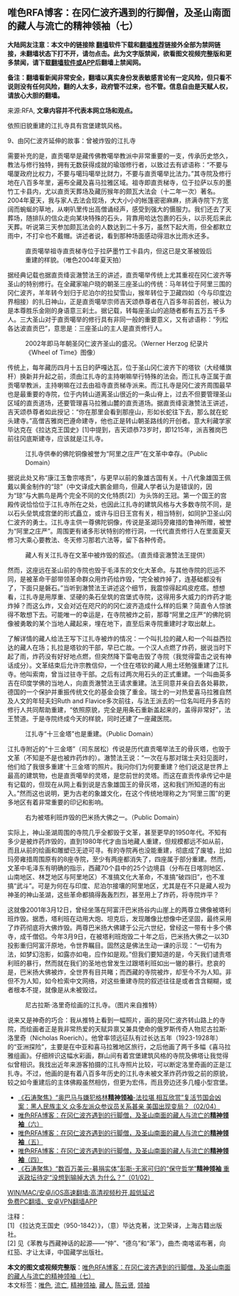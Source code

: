  <h2>唯色RFA博客：在冈仁波齐遇到的行脚僧，及圣山南面的藏人与流亡的精神领袖（七）</h2> <p class="notice"><b>大陆网友注意：本文中的链接除 <a href="https://github.com/bannedbook/fanqiang" >翻墙</a>软件下载和<a href="https://github.com/killgcd/justmysocks/blob/master/README.md">翻墙推荐</a>链接外全部为禁网链接，未翻墙状态下打不开，请勿点击。此为文字版禁闻，欲看图文视频完整版和更多禁闻，请下载<a href="https://github.com/bannedbook/fanqiang">翻墙软件或APP</a>后翻墙上禁闻网。</p><p>备注：翻墙看新闻非常安全，翻墙以真实身份发表敏感言论有一定风险，但只看不说则没有任何风险，翻的人太多，政府管不过来，也不管。信息自由是天赋人权，请放心大胆的翻墙。</b></p>  <div class="entry"> <p>来源:RFA, <strong>文章内容并不代表本网立场和观点。</strong></p> <p>&#20381;&#29031;&#26087;&#35980;&#37325;&#24314;&#30340;&#27743;&#25166;&#23546;&#20855;&#26377;&#23467;&#22561;&#24314;&#31569;&#39118;&#26684;&#12290;             </p> <p>9&#12289;&#30001;&#20872;&#20161;&#27874;&#40784;&#24310;&#20280;&#30340;&#25925;&#20107;&#65306;&#26366;&#34987;&#28856;&#27585;&#30340;&#27743;&#25166;&#23546;</p>  <p>&#38656;&#35201;&#34917;&#20805;&#30340;&#26159;&#65292;&#30452;&#36129;&#22134;&#20030;&#26159;&#34255;&#20256;&#20315;&#25945;&#22134;&#20030;&#25945;&#27966;&#20013;&#38750;&#24120;&#37325;&#35201;&#30340;&#19968;&#25903;&#65292;&#20256;&#25215;&#21382;&#21490;&#24736;&#20037;&#65292;&#25945;&#27861;&#19982;&#20462;&#34892;&#29420;&#29305;&#65292;&#25317;&#26377;&#26080;&#25968;&#33719;&#24471;&#25104;&#23601;&#30340;&#29788;&#29640;&#20462;&#34892;&#32773;&#65292;&#20197;&#33268;&#36807;&#21435;&#26377;&#35866;&#35821;&#31216;&#65306;&#8220;&#19981;&#35201;&#19982;&#22134;&#21414;&#25919;&#24220;&#27604;&#26435;&#21147;&#65292;&#19981;&#35201;&#19982;&#22134;&#29595;&#22134;&#20030;&#27604;&#36130;&#21147;&#65292;&#19981;&#35201;&#19982;&#30452;&#36129;&#22134;&#20030;&#27604;&#27861;&#21147;&#12290;&#8221;&#20854;&#23546;&#38498;&#21450;&#20462;&#34892;&#22320;&#22312;&#20843;&#30334;&#22810;&#24180;&#37324;&#65292;&#36941;&#24067;&#20840;&#34255;&#21450;&#21916;&#39532;&#25289;&#38597;&#21306;&#22495;&#12290;&#31062;&#23546;&#21363;&#30452;&#36129;&#26799;&#23546;&#65292;&#20301;&#20110;&#25289;&#33832;&#20197;&#19996;&#30340;&#22696;&#31481;&#24037;&#21345;&#21439;&#20869;&#65292;&#23588;&#20197;&#30452;&#36129;&#22825;&#33900;&#22330;&#21450;&#34255;&#21382;&#29492;&#24180;&#30340;&#39047;&#29926;&#22823;&#27861;&#20250;&#65288;&#21313;&#20108;&#24180;&#19968;&#27425;&#65289;&#33879;&#21517;&#12290;2004&#24180;&#22799;&#22825;&#65292;&#25105;&#19982;&#23478;&#20154;&#21435;&#27861;&#20250;&#29616;&#22330;&#65292;&#22823;&#22823;&#23567;&#23567;&#30340;&#24080;&#31735;&#23494;&#23494;&#40635;&#40635;&#65292;&#25380;&#28385;&#23546;&#38498;&#19979;&#26041;&#23485;&#38420;&#32780;&#34623;&#34578;&#30340;&#33609;&#22320;&#65292;&#20174;&#21895;&#21485;&#37324;&#20256;&#20986;&#39640;&#20711;&#35829;&#32463;&#22768;&#65292;&#24863;&#21463;&#21040;&#24378;&#22823;&#30340;&#24913;&#26381;&#21147;&#12290;&#25105;&#20204;&#36824;&#21435;&#20102;&#22825;&#33900;&#22330;&#65292;&#38543;&#25490;&#38431;&#30340;&#20449;&#20247;&#36208;&#21521;&#26576;&#22359;&#29305;&#27530;&#30340;&#30707;&#22836;&#65292;&#32972;&#38752;&#29992;&#21704;&#36798;&#21253;&#35065;&#30340;&#30707;&#22836;&#65292;&#20197;&#31034;&#27515;&#21518;&#26469;&#27492;&#22825;&#33900;&#12290;&#21548;&#35828;&#31532;&#19977;&#22825;&#21442;&#21152;&#39047;&#29926;&#27861;&#20250;&#30340;&#20154;&#25968;&#36798;&#21040;&#20108;&#21313;&#22810;&#19975;&#65292;&#34429;&#28982;&#19979;&#36215;&#22823;&#38632;&#65292;&#20294;&#20840;&#37117;&#40664;&#31435;&#38632;&#20013;&#65292;&#19981;&#25171;&#20254;&#20063;&#19981;&#25140;&#24125;&#12290;&#35762;&#36848;&#32773;&#35828;&#65292;&#30475;&#21040;&#37027;&#31181;&#22330;&#38754;&#24863;&#21160;&#24471;&#27882;&#27700;&#27604;&#38632;&#27700;&#36824;&#22810;&#12290;</p> <figure> <figcaption>&#30452;&#36129;&#22134;&#20030;&#31062;&#23546;&#30452;&#36129;&#26799;&#23546;&#20301;&#20110;&#25289;&#33832;&#22696;&#31481;&#24037;&#21345;&#21439;&#20869;&#65292;&#20294;&#36825;&#24050;&#26159;&#25991;&#38761;&#34987;&#27585;&#21518;&#37325;&#24314;&#30340;&#26679;&#35980;&#12290;&#65288;&#21807;&#33394;2004&#24180;&#22799;&#22825;&#25293;&#65289;</figcaption></figure> <p>&#25454;&#32463;&#20856;&#35760;&#36733;&#20063;&#25454;&#30452;&#36129;&#32475;&#34926;&#28552;&#36190;&#27861;&#29579;&#30340;&#35762;&#36848;&#65292;&#30452;&#36129;&#22134;&#20030;&#20256;&#32479;&#19978;&#23588;&#20854;&#37325;&#35270;&#22312;&#20872;&#20161;&#27874;&#40784;&#31561;&#22307;&#23665;&#30340;&#29305;&#21035;&#20462;&#34892;&#12290;&#22312;&#20840;&#34255;&#23478;&#21947;&#25143;&#26195;&#30340;&#26397;&#22307;&#19977;&#24231;&#22307;&#23665;&#30340;&#20256;&#32479;&#65306;&#39532;&#24180;&#36716;&#20301;&#20110;&#38463;&#37324;&#19977;&#22260;&#30340;&#20872;&#20161;&#27874;&#40784;&#65292;&#32650;&#24180;&#36716;&#20170;&#21010;&#24402;&#20110;&#23612;&#27850;&#23572;&#30340;&#25289;&#22865;&#38634;&#23665;&#65292;&#29492;&#24180;&#36716;&#20301;&#20110;&#21355;&#34255;&#22235;&#22914;&#65288;&#20170;&#19982;&#21360;&#24230;&#36793;&#30028;&#30456;&#25509;&#65289;&#30340;&#25166;&#26085;&#31070;&#23665;&#65292;&#27491;&#26159;&#30452;&#36129;&#22134;&#20030;&#23447;&#24072;&#21513;&#22825;&#39042;&#24685;&#23562;&#32773;&#22312;&#20843;&#30334;&#22810;&#24180;&#21069;&#39318;&#21019;&#65292;&#34987;&#35748;&#20026;&#26159;&#26412;&#23562;&#32988;&#20048;&#37329;&#21018;&#30340;&#36523;&#35821;&#24847;&#19977;&#21049;&#22303;&#12290;&#25454;&#35760;&#36733;&#65292;&#36716;&#27599;&#24231;&#22307;&#23665;&#30340;&#36861;&#38543;&#32773;&#37117;&#26377;&#20116;&#19975;&#20116;&#21315;&#22810;&#20154;&#12290;&#19977;&#22823;&#22307;&#23665;&#23545;&#20110;&#30452;&#36129;&#22134;&#20030;&#30340;&#20462;&#34892;&#20855;&#26377;&#38750;&#21516;&#19968;&#33324;&#30340;&#37325;&#35201;&#24847;&#20041;&#65292;&#21448;&#26377;&#35866;&#35821;&#31216;&#65306;&#8220;&#21015;&#26494;&#21508;&#36798;&#27874;&#30452;&#36129;&#24052;&#8221;&#65292;&#24847;&#24605;&#26159;&#65306;&#19977;&#24231;&#22307;&#23665;&#30340;&#20027;&#20154;&#26159;&#30452;&#36129;&#20462;&#34892;&#20154;&#12290;</p> <figure> <figcaption>2002&#24180;&#21363;&#39532;&#24180;&#26397;&#22307;&#20872;&#20161;&#27874;&#40784;&#22307;&#23665;&#30340;&#30427;&#20917;&#12290;&#65288;Werner Herzog &#32426;&#24405;&#29255;&#12298;Wheel of Time&#12299;&#22270;&#20687;&#65289;</figcaption></figure> <p>&#20256;&#32479;&#19978;&#65292;&#27599;&#24180;&#34255;&#21382;&#22235;&#26376;&#21313;&#20116;&#26085;&#30340;&#33832;&#22030;&#36798;&#29926;&#65292;&#20301;&#20110;&#22307;&#23665;&#20872;&#20161;&#27874;&#40784;&#19979;&#30340;&#22612;&#38054;&#65288;&#22823;&#32463;&#24161;&#26071;&#26438;&#65289;&#25442;&#26032;&#24182;&#21319;&#36215;&#20043;&#21069;&#65292;&#39035;&#30001;&#27743;&#25166;&#23546;&#30340;&#20027;&#25345;&#21895;&#22043;&#20030;&#34892;&#29305;&#27530;&#30340;&#27861;&#20250;&#12290;&#32780;&#27743;&#25166;&#23546;&#27491;&#23646;&#20110;&#30452;&#36129;&#22134;&#20030;&#25945;&#27966;&#65292;&#20027;&#25345;&#21895;&#22043;&#22312;&#36807;&#21435;&#30001;&#31062;&#23546;&#30452;&#36129;&#26799;&#23546;&#27966;&#26469;&#12290;&#32780;&#27743;&#25166;&#23546;&#26159;&#20872;&#20161;&#27874;&#40784;&#21608;&#22260;&#26368;&#26089;&#20063;&#26159;&#26368;&#37325;&#35201;&#30340;&#23546;&#38498;&#65292;&#20301;&#20110;&#20869;&#36716;&#23665;&#36947;&#31163;&#22307;&#23665;&#24456;&#36817;&#30340;&#19968;&#26465;&#23665;&#33034;&#19978;&#65292;&#36807;&#21435;&#19981;&#20294;&#35201;&#31649;&#29702;&#22307;&#23665;&#21306;&#22495;&#30340;&#30452;&#36129;&#36947;&#22330;&#65292;&#36824;&#35201;&#31649;&#29702;&#21916;&#39532;&#25289;&#38597;&#23665;&#40595;&#30340;&#30452;&#36129;&#36947;&#22330;&#12290;&#25454;&#30452;&#36129;&#32475;&#34926;&#28552;&#36190;&#27861;&#29579;&#35762;&#36848;&#65292;&#21513;&#22825;&#39042;&#24685;&#23562;&#32773;&#22914;&#27492;&#25480;&#35760;&#65306;&#8220;&#20320;&#22312;&#37027;&#37324;&#20250;&#30475;&#21040;&#37027;&#24231;&#23665;&#65292;&#24418;&#22914;&#38271;&#34503;&#24448;&#19979;&#21435;&#65292;&#37027;&#20040;&#23601;&#22312;&#34503;&#22836;&#24314;&#23546;&#12290;&#8221;&#39640;&#20711;&#21513;&#38597;&#23703;&#24052;&#36981;&#21629;&#24314;&#23546;&#65292;&#20182;&#20063;&#27491;&#26159;&#36716;&#23665;&#26397;&#22307;&#36335;&#32447;&#30340;&#24320;&#21019;&#32773;&#12290;&#24847;&#22823;&#21033;&#34255;&#23398;&#23478;&#27605;&#36798;&#20811;&#22312;&#12298;&#25289;&#36798;&#20811;&#29579;&#22269;&#21490;&#12299;[1]&#20013;&#25552;&#21040;&#65292;&#21513;&#22825;&#39042;&#24685;73&#23681;&#26102;&#65292;&#21363;1215&#24180;&#65292;&#27966;&#21513;&#38597;&#23703;&#24052;&#21069;&#24448;&#20872;&#24213;&#26031;&#24314;&#23546;&#65292;&#24212;&#35813;&#23601;&#26159;&#27743;&#25166;&#23546;&#12290;</p>  <figure> <figcaption>&#27743;&#25166;&#23546;&#20379;&#22857;&#30340;&#20315;&#38464;&#38108;&#20687;&#34987;&#35465;&#20026;&#8220;&#38463;&#37324;&#20043;&#24196;&#20005;&#8221;&#22312;&#25991;&#38761;&#20013;&#24184;&#23384;&#12290;&#65288;Public Domain&#65289;</figcaption></figure> <p>&#25454;&#35828;&#27492;&#22788;&#21448;&#31216;&#8220;&#24247;&#27743;&#29577;&#40065;&#23447;&#21888;&#36129;&#8221;&#65292;&#19982;&#26356;&#26089;&#20197;&#21069;&#30340;&#35937;&#38596;&#21476;&#22269;&#26377;&#20851;&#12290;&#21313;&#20843;&#20195;&#35937;&#38596;&#22269;&#29579;&#20329;&#25140;&#20197;&#40644;&#37329;&#21046;&#20316;&#30340;&#8220;&#29756;&#8221;&#65288;&#20013;&#25991;&#35793;&#25104;&#22823;&#40527;&#37329;&#32709;&#40479;&#65292;&#20294;&#34255;&#20154;&#23398;&#32773;&#35748;&#20026;&#26159;&#38169;&#35823;&#30340;&#65292;&#22240;&#20026;&#8220;&#29756;&#8221;&#19982;&#22823;&#40527;&#40479;&#26159;&#20004;&#20010;&#23436;&#20840;&#19981;&#21516;&#30340;&#25991;&#21270;&#29305;&#36136;[2]&#65289;&#20026;&#22836;&#39280;&#30340;&#29579;&#20896;&#12290;&#31532;&#19968;&#20010;&#22269;&#29579;&#30340;&#23467;&#27583;&#20256;&#35828;&#24688;&#24688;&#20301;&#20110;&#27743;&#25166;&#23546;&#25152;&#22312;&#20043;&#22788;&#65292;&#20063;&#22240;&#27492;&#27743;&#25166;&#23546;&#30340;&#24314;&#31569;&#39118;&#26684;&#19982;&#22823;&#22810;&#25968;&#23546;&#38498;&#19981;&#21516;&#65292;&#26159;&#20197;&#30707;&#22836;&#22418;&#31569;&#25104;&#23467;&#22561;&#30340;&#24418;&#24335;&#30679;&#31435;&#65292;&#25110;&#35768;&#19982;&#26087;&#26085;&#29579;&#23467;&#26377;&#20851;&#65292;&#30456;&#24403;&#29305;&#21035;&#65292;&#22914;&#21516;&#25252;&#21355;&#22307;&#23665;&#20872;&#20161;&#27874;&#40784;&#30340;&#21191;&#22763;&#12290;&#27743;&#25166;&#23546;&#20027;&#20379;&#19968;&#23562;&#20315;&#38464;&#38108;&#20687;&#65292;&#20256;&#35828;&#26159;&#22307;&#28246;&#29595;&#26049;&#38605;&#25514;&#30340;&#40065;&#31070;&#25152;&#36192;&#65292;&#34987;&#35465;&#20026;&#8220;&#38463;&#37324;&#20043;&#24196;&#20005;&#8221;&#12290;&#21608;&#22260;&#26356;&#26377;&#35832;&#22810;&#24418;&#29366;&#29305;&#21035;&#30340;&#20462;&#34892;&#27934;&#65292;&#19968;&#20195;&#20195;&#30452;&#36129;&#20462;&#34892;&#20154;&#22312;&#37324;&#38754;&#22799;&#22825;&#20462;&#20064;&#22823;&#20056;&#24515;&#35201;&#25945;&#27861;&#12289;&#20908;&#22825;&#20462;&#20064;&#37027;&#33509;&#20845;&#27861;&#31561;&#65292;&#30041;&#19979;&#21508;&#31181;&#20256;&#22855;&#12290;</p> <figure> <figcaption>&#34255;&#20154;&#26377;&#20851;&#27743;&#25166;&#23546;&#22312;&#25991;&#38761;&#20013;&#34987;&#28856;&#27585;&#30340;&#21465;&#36848;&#12290;&#65288;&#30452;&#36129;&#32475;&#34926;&#28552;&#36190;&#27861;&#29579;&#25552;&#20379;&#65289;</figcaption></figure> <p>&#28982;&#32780;&#65292;&#36825;&#24231;&#36828;&#22312;&#22307;&#23665;&#21069;&#30340;&#23546;&#38498;&#20063;&#27585;&#20110;&#27611;&#27901;&#19996;&#30340;&#25991;&#21270;&#22823;&#38761;&#21629;&#12290;&#19982;&#20854;&#20182;&#23546;&#38498;&#30340;&#21380;&#36816;&#19981;&#21516;&#65292;&#26159;&#34987;&#38761;&#21629;&#24178;&#37096;&#24102;&#39046;&#38761;&#21629;&#32676;&#20247;&#29992;&#28856;&#33647;&#32473;&#28856;&#27585;&#65292;&#8220;&#23436;&#20840;&#34987;&#28856;&#25481;&#20102;&#65292;&#36830;&#22522;&#30784;&#37117;&#27809;&#26377;&#20102;&#65292;&#19979;&#38754;&#21482;&#26159;&#30928;&#30707;&#12290;&#8221;&#24403;&#21548;&#21040;&#28552;&#36190;&#27861;&#29579;&#35762;&#36848;&#36825;&#20010;&#32454;&#33410;&#65292;&#25105;&#38663;&#24778;&#24471;&#36215;&#40481;&#30382;&#30105;&#30249;&#12290;&#24819;&#24819;&#30475;&#65292;&#27743;&#25166;&#23546;&#26159;&#29992;&#21402;&#37325;&#12289;&#22362;&#30828;&#30340;&#26465;&#30707;&#22418;&#31569;&#30340;&#23467;&#22561;&#24335;&#23546;&#38498;&#65292;&#36825;&#24471;&#29992;&#22810;&#22823;&#23041;&#21147;&#30340;&#28856;&#33647;&#25165;&#33021;&#28856;&#25481;&#65311;&#32780;&#36825;&#20040;&#28856;&#65292;&#21448;&#20250;&#23545;&#36817;&#22312;&#21675;&#23610;&#30340;&#30340;&#20872;&#20161;&#27874;&#40784;&#36896;&#25104;&#20160;&#20040;&#26679;&#30340;&#21518;&#26524;&#65311;&#31616;&#30452;&#20196;&#20154;&#24778;&#39559;&#24471;&#19981;&#25954;&#24819;&#19979;&#21435;&#12290;&#21487;&#33021;&#21807;&#19968;&#30340;&#24184;&#36816;&#26159;&#65292;&#22312;&#23546;&#38498;&#34987;&#28856;&#20043;&#21069;&#65292;&#37027;&#23562;&#8220;&#38463;&#37324;&#20043;&#24196;&#20005;&#8221;&#30340;&#20315;&#38464;&#38108;&#20687;&#34987;&#21191;&#25954;&#30340;&#26576;&#20010;&#24403;&#22320;&#20154;&#34255;&#36215;&#26469;&#65292;&#22475;&#22312;&#22320;&#19979;&#65292;&#30452;&#33267;&#21518;&#26469;&#23546;&#38498;&#37325;&#24314;&#26102;&#25165;&#21462;&#20986;&#29486;&#19978;&#12290;</p> <p>&#20102;&#35299;&#35814;&#24773;&#30340;&#34255;&#20154;&#32473;&#27861;&#29579;&#20889;&#19979;&#27743;&#25166;&#23546;&#34987;&#28856;&#30340;&#24773;&#20917;&#65306;&#19968;&#20010;&#21483;&#25166;&#25289;&#30340;&#34255;&#20154;&#21644;&#19968;&#20010;&#21483;&#30410;&#35199;&#25289;&#36798;&#30340;&#34255;&#20154;&#22312;&#22330;&#65307;&#25166;&#25289;&#26159;&#22612;&#38054;&#30340;&#24178;&#37096;&#65292;&#26089;&#24050;&#20129;&#25925;&#12290;&#19968;&#20010;&#27721;&#20154;&#28857;&#29123;&#20102;&#28856;&#33647;&#65292;&#25454;&#35828;&#24403;&#26102;&#19979;&#36215;&#20102;&#38632;&#65292;&#28856;&#33647;&#27809;&#26377;&#22909;&#22909;&#22320;&#28857;&#29123;&#65292;&#20294;&#31361;&#28982;&#38477;&#19979;&#38647;&#30005;&#20987;&#27585;&#20102;&#23546;&#38498;&#65288;&#25105;&#35273;&#24471;&#38647;&#20987;&#20043;&#35828;&#26377;&#31070;&#35805;&#25104;&#20998;&#65289;&#12290;&#25991;&#38761;&#32467;&#26463;&#21518;&#20801;&#35768;&#23447;&#25945;&#20449;&#20208;&#65292;&#19968;&#20010;&#20303;&#22312;&#22612;&#38054;&#30340;&#34255;&#20154;&#29992;&#22303;&#22383;&#21193;&#24378;&#37325;&#24314;&#20102;&#27743;&#25166;&#23546;&#12290;&#20182;&#21483;&#32034;&#21335;&#65292;&#26366;&#24403;&#36807;&#39547;&#23546;&#24178;&#37096;&#12290;&#20043;&#21518;&#26377;&#36807;&#20004;&#27425;&#29992;&#30707;&#22836;&#30340;&#27491;&#24335;&#37325;&#24314;&#12290;&#19968;&#20010;&#21483;&#26354;&#33521;&#22810;&#21513;&#22312;&#21360;&#24230;&#23398;&#20315;&#30340;&#24403;&#22320;&#20154;&#65292;&#21521;&#30452;&#36129;&#28552;&#36190;&#27861;&#29579;&#35831;&#27714;&#37325;&#24314;&#12290;&#27861;&#29579;&#21516;&#24847;&#24182;&#20146;&#33258;&#21435;&#21508;&#22788;&#21215;&#27454;&#65292;&#24503;&#22269;&#30340;&#19968;&#20010;&#20445;&#25252;&#24182;&#37325;&#25391;&#20256;&#32479;&#25991;&#21270;&#30340;&#22522;&#37329;&#20250;&#25320;&#20102;&#37325;&#37329;&#12290;&#29790;&#22763;&#30340;&#19968;&#23545;&#28909;&#29233;&#21916;&#39532;&#25289;&#38597;&#33258;&#28982;&#21450;&#20154;&#25991;&#30340;&#24180;&#36731;&#22827;&#22919;Ruth and Flavice&#22810;&#27425;&#21069;&#24448;&#65292;&#19982;&#27861;&#29579;&#27966;&#21435;&#30340;&#19968;&#20301;&#21517;&#21483;&#26106;&#20025;&#22810;&#21513;&#30340;&#20462;&#34892;&#20154;&#20849;&#21516;&#24110;&#21161;&#37325;&#24314;&#65292;&#8220;&#20381;&#29031;&#21407;&#35980;&#65292;&#23436;&#20840;&#26159;&#29992;&#26465;&#30707;&#37325;&#26032;&#30422;&#36215;&#26469;&#30340;&#65292;&#30422;&#24471;&#38750;&#24120;&#22909;&#8221;&#65292;&#27861;&#29579;&#36190;&#36947;&#12290;&#20110;&#26159;&#23546;&#38498;&#32456;&#25104;&#20170;&#22825;&#30340;&#26679;&#35980;&#65292;&#21516;&#26102;&#36824;&#24314;&#20102;&#19968;&#24231;&#34255;&#21307;&#38498;&#12290;</p>  <figure> <figcaption>&#27743;&#25166;&#23546;&#8220;&#21313;&#19977;&#37329;&#22612;&#8221;&#20063;&#26159;&#37325;&#24314;&#12290;&#65288;Public Domain&#65289;</figcaption></figure> <p>&#27743;&#25166;&#23546;&#38468;&#36817;&#30340;&#8220;&#21313;&#19977;&#37329;&#22612;&#8221;&#65288;&#21496;&#19996;&#23621;&#26494;&#65289;&#20256;&#35828;&#26159;&#21382;&#20195;&#30452;&#36129;&#22134;&#20030;&#27861;&#29579;&#30340;&#39592;&#28784;&#22612;&#65292;&#20063;&#27585;&#20110;&#25991;&#38761;&#65288;&#19981;&#30693;&#26159;&#19981;&#26159;&#20063;&#34987;&#28856;&#33647;&#28856;&#30340;&#65289;&#12290;&#28552;&#36190;&#27861;&#29579;&#35828;&#65306;&#8220;&#19968;&#27425;&#22312;&#19982;&#37027;&#23545;&#29790;&#22763;&#22827;&#22919;&#35265;&#38754;&#26102;&#65292;&#20182;&#20204;&#32473;&#20102;&#25105;&#24456;&#22810;&#37325;&#24314;&#8216;&#21313;&#19977;&#37329;&#22612;&#8217;&#30340;&#29031;&#29255;&#12290;&#25105;&#38382;&#20320;&#20204;&#20026;&#20309;&#35201;&#37325;&#24314;&#65311;&#20182;&#20204;&#35828;&#36825;&#26159;&#19990;&#30028;&#19978;&#26368;&#39640;&#30340;&#24314;&#31569;&#29289;&#65292;&#20063;&#26159;&#30452;&#36129;&#22134;&#20030;&#30340;&#28789;&#22612;&#65292;&#26159;&#24744;&#21069;&#19990;&#30340;&#28789;&#22612;&#12290;&#32780;&#36825;&#22312;&#30452;&#36129;&#20256;&#25215;&#20256;&#35760;&#20013;&#26159;&#26377;&#35760;&#36733;&#30340;&#65292;&#20294;&#29616;&#22312;&#20174;&#32593;&#19978;&#30475;&#21040;&#35828;&#26159;&#21476;&#35937;&#38596;&#22269;&#29579;&#30340;&#39592;&#28784;&#22612;&#65292;&#36825;&#21644;&#25105;&#20204;&#25152;&#30693;&#36947;&#30340;&#26377;&#20986;&#20837;&#12290;&#8221;&#28982;&#32780;&#36825;&#20063;&#35828;&#26126;&#65292;&#26356;&#20026;&#21476;&#32769;&#30340;&#35937;&#38596;&#25991;&#21270;&#65292;&#22312;&#36825;&#20010;&#20256;&#32479;&#22320;&#29702;&#31216;&#20043;&#20026;&#8220;&#38463;&#37324;&#19977;&#22260;&#8221;&#30340;&#26356;&#22810;&#22320;&#21306;&#26377;&#30528;&#38750;&#24120;&#37325;&#35201;&#30340;&#21360;&#35760;&#21644;&#24433;&#21709;&#12290;</p> <p><figure> <figcaption>&#21491;&#20026;&#34987;&#22612;&#21033;&#29677;&#28856;&#27585;&#30340;&#24052;&#31859;&#25196;&#22823;&#20315;&#20043;&#19968;&#12290;&#65288;Public Domain&#65289;</figcaption></figure> <p>&#23454;&#38469;&#19978;&#65292;&#31070;&#23665;&#22307;&#28246;&#21608;&#22260;&#30340;&#23546;&#38498;&#20960;&#20046;&#20840;&#37117;&#27585;&#20110;&#25991;&#38761;&#65292;&#29978;&#33267;&#26356;&#26089;&#30340;1950&#24180;&#20195;&#12290;&#19981;&#30693;&#26377;&#22810;&#23569;&#26159;&#34987;&#28856;&#33647;&#28856;&#27585;&#30340;&#65292;&#30452;&#21040;1980&#24180;&#20195;&#25165;&#30001;&#24403;&#22320;&#34255;&#20154;&#37325;&#24314;&#65292;&#20294;&#35268;&#27169;&#37117;&#36828;&#19981;&#22914;&#20174;&#21069;&#65292;&#32780;&#19988;&#20174;&#21069;&#30340;&#32472;&#30011;&#21644;&#38613;&#22609;&#24050;&#26080;&#36857;&#21487;&#23547;&#12290;&#26377;&#30340;&#23546;&#38498;&#20877;&#20063;&#27809;&#33021;&#37325;&#24314;&#65292;&#24443;&#24213;&#25104;&#20102;&#24223;&#22687;&#65292;&#27604;&#22914;&#29595;&#26049;&#38605;&#25514;&#21608;&#22260;&#21407;&#26377;&#30340;8&#24231;&#23546;&#38498;&#65292;&#33267;&#23569;&#26377;&#20004;&#24231;&#37117;&#28040;&#22833;&#20102;&#65292;&#22235;&#24231;&#23646;&#20110;&#37096;&#20998;&#37325;&#24314;&#12290;&#28982;&#32780;&#65292;&#25991;&#38761;&#20013;&#27611;&#27901;&#19996;&#26377;&#26126;&#30830;&#30340;&#25351;&#31034;&#65292;&#35199;&#34255;70&#20010;&#21439;&#20013;&#30340;25&#20010;&#36793;&#22659;&#21439;&#65288;&#20998;&#24067;&#22312;&#26085;&#21888;&#21017;&#22320;&#21306;&#12289;&#23665;&#21335;&#22320;&#21306;&#12289;&#26519;&#33437;&#22320;&#21306;&#19982;&#38463;&#37324;&#22320;&#21306;&#65289;&#19981;&#20934;&#25630;&#25991;&#21270;&#22823;&#38761;&#21629;&#65292;&#19981;&#20934;&#25630;&#8220;&#30772;&#22235;&#26087;&#8221;&#65292;&#20063;&#19981;&#20934;&#25630;&#8220;&#27494;&#26007;&#8221;&#12290;&#21487;&#26159;&#20026;&#20309;&#22312;&#19982;&#21360;&#24230;&#12289;&#23612;&#27850;&#23572;&#25509;&#22756;&#30340;&#38463;&#37324;&#22320;&#21306;&#65292;&#23588;&#20854;&#26159;&#22312;&#19981;&#21482;&#26159;&#34255;&#20154;&#35270;&#20026;&#31070;&#22307;&#30340;&#31070;&#23665;&#22307;&#28246;&#65292;&#36825;&#20123;&#38761;&#21629;&#37117;&#25630;&#24471;&#36720;&#36720;&#28872;&#28872;&#65292;&#29978;&#33267;&#29992;&#19978;&#20102;&#28856;&#33647;&#65292;&#23558;&#23546;&#38498;&#28856;&#24179;&#65311;</p> <p>&#36825;&#23601;&#20687;2001&#24180;3&#26376;12&#26085;&#65292;&#26366;&#32463;&#22352;&#33853;&#22312;&#38463;&#23500;&#27735;&#24052;&#31859;&#25196;&#35895;&#20869;&#23665;&#23830;&#19978;&#30340;&#20004;&#23562;&#31435;&#20315;&#20687;&#34987;&#22612;&#21033;&#29677;&#28856;&#27585;&#12290;&#25454;&#24713;&#65292;&#22612;&#21033;&#29677;&#22312;&#21160;&#29992;&#22823;&#28846;&#12289;&#22374;&#20811;&#21518;&#65292;&#21457;&#29616;&#38613;&#20687;&#27604;&#24819;&#20687;&#20013;&#36824;&#22362;&#22266;&#65292;&#26368;&#32456;&#37319;&#29992;&#20102;&#28856;&#33647;&#24443;&#24213;&#23558;&#22823;&#20315;&#28856;&#27585;&#12290;&#20004;&#23562;&#24052;&#31859;&#25196;&#22823;&#20315;&#24314;&#20110;&#20844;&#20803;&#20845;&#19990;&#32426;&#65292;&#26366;&#32463;&#36825;&#19968;&#24102;&#26377;&#21313;&#22810;&#20010;&#20315;&#23546;&#65292;&#25104;&#21315;&#20711;&#20387;&#12290;&#20170;&#24180;3&#26376;9&#26085;&#65292;&#22312;&#34987;&#22612;&#21033;&#29677;&#28846;&#27585;&#20108;&#21313;&#24180;&#20043;&#21518;&#65292;&#24052;&#31859;&#25196;&#22823;&#20315;&#20043;&#19968;&#20197;3D&#25237;&#24433;&#37325;&#24402;&#38463;&#23500;&#27735;&#21407;&#22320;&#65292;&#20196;&#19990;&#30028;&#30633;&#30446;&#12290;&#22266;&#28982;&#36825;&#26159;&#20315;&#27861;&#29983;&#21160;&#19968;&#35838;&#30340;&#31034;&#29616;&#65306;&#8220;&#19968;&#20999;&#26377;&#20026;&#27861;&#65292;&#22914;&#26790;&#24187;&#27873;&#24433;&#65292;&#22914;&#38706;&#20134;&#22914;&#30005;&#65292;&#24212;&#20316;&#22914;&#26159;&#35266;&#12290;&#8221;&#20294;&#25105;&#20204;&#35201;&#30693;&#36947;&#30340;&#26159;&#65292;&#20170;&#22825;&#25105;&#20204;&#35892;&#36131;&#22612;&#21033;&#29677;&#30340;&#26292;&#34892;&#65292;&#28982;&#32780;&#23601;&#22312;&#25105;&#20204;&#30340;&#22307;&#22320;&#20063;&#26366;&#21457;&#29983;&#36807;&#36319;&#22612;&#21033;&#29677;&#22914;&#20986;&#19968;&#36761;&#30340;&#26292;&#34892;&#12290;&#24754;&#21696;&#30340;&#26159;&#65292;&#24052;&#31859;&#25196;&#22823;&#20315;&#34987;&#28856;&#65292;&#20840;&#19990;&#30028;&#26377;&#30446;&#20849;&#30585;&#65307;&#32780;&#35199;&#34255;&#30340;&#23546;&#38498;&#34987;&#28856;&#65292;&#21364;&#33267;&#20170;&#19981;&#20026;&#20154;&#30693;&#12290;&#38750;&#20294;&#19981;&#20026;&#20154;&#30693;&#65292;&#22914;&#20170;&#26816;&#32034;&#20013;&#25991;&#32593;&#32476;&#65292;&#23545;&#36825;&#20123;&#37325;&#24314;&#23546;&#38498;&#30340;&#21465;&#36848;&#24448;&#24448;&#26159;&#25110;&#32773;&#21547;&#21547;&#31946;&#31946;&#65292;&#25110;&#32773;&#26681;&#26412;&#19981;&#25552;&#65292;&#23601;&#20687;&#26159;&#20174;&#26410;&#34987;&#27585;&#36807;&#12290;</p>  <figure> <figcaption>&#23612;&#21476;&#25289;&#26031;&#183;&#27931;&#37324;&#22855;&#32472;&#30011;&#30340;&#27743;&#25166;&#23546;&#12290;&#65288;&#22270;&#29255;&#26469;&#33258;&#25512;&#29305;&#65289;</figcaption></figure> <p>&#35828;&#26469;&#21448;&#26159;&#31070;&#22855;&#30340;&#24039;&#21512;&#65306;&#25105;&#20174;&#25512;&#29305;&#19978;&#30475;&#21040;&#19968;&#24133;&#29031;&#29255;&#65292;&#30011;&#30340;&#26159;&#20872;&#20161;&#27874;&#40784;&#36716;&#23665;&#36335;&#19978;&#30340;&#23546;&#38498;&#65292;&#32780;&#32472;&#30011;&#32773;&#27491;&#26159;&#25105;&#38750;&#24120;&#28909;&#29233;&#30340;&#22825;&#36171;&#24322;&#31104;&#21448;&#20860;&#20855;&#20351;&#21629;&#30340;&#20420;&#32599;&#26031;&#20256;&#22855;&#20154;&#29289;&#23612;&#21476;&#25289;&#26031;&#183;&#27931;&#37324;&#22855;&#65288;Nicholas Roerich&#65289;&#12290;&#20182;&#26366;&#29575;&#39046;&#36828;&#24449;&#38431;&#26377;&#36807;&#38271;&#36798;&#20116;&#24180;&#65288;1923-1928&#24180;&#65289;&#30340;&#8220;&#20122;&#27954;&#25506;&#38505;&#8221;&#65292;&#20027;&#35201;&#26159;&#22312;&#20013;&#20122;&#21644;&#21916;&#39532;&#25289;&#38597;&#22320;&#21306;&#26053;&#34892;&#65292;&#20043;&#21518;&#20182;&#30011;&#20102;&#20004;&#21315;&#22810;&#24133;&#12298;&#21916;&#39532;&#25289;&#38597;&#32452;&#30011;&#12299;&#12290;&#20180;&#32454;&#36776;&#35782;&#36825;&#24133;&#27700;&#24425;&#30011;&#65292;&#32676;&#23665;&#38388;&#26377;&#30528;&#23467;&#22561;&#24314;&#31569;&#39118;&#26684;&#30340;&#23546;&#38498;&#21450;&#20315;&#22612;&#35753;&#25105;&#35273;&#24471;&#20284;&#26366;&#30456;&#35782;&#12290;&#25105;&#25214;&#20986;&#36817;&#24180;&#26469;&#28216;&#23458;&#25293;&#25668;&#30340;&#27743;&#25166;&#23546;&#29031;&#29255;&#27604;&#36739;&#65292;&#21487;&#20197;&#26029;&#23450;&#27931;&#37324;&#22855;&#30011;&#30340;&#27491;&#26159;&#27743;&#25166;&#23546;&#12290;&#19981;&#36807;&#65292;&#20182;&#30011;&#30340;&#26159;&#26377;&#30528;&#20843;&#30334;&#22810;&#24180;&#21382;&#21490;&#30340;&#27743;&#25166;&#23546;&#26410;&#34987;&#25991;&#38761;&#28856;&#33647;&#28856;&#27585;&#20043;&#21069;&#30340;&#21407;&#35980;&#65292;&#36739;&#20043;&#22914;&#20170;&#37325;&#24314;&#21518;&#30340;&#20027;&#20307;&#20315;&#27583;&#34429;&#28982;&#30456;&#20223;&#65292;&#20294;&#26356;&#20026;&#23439;&#20255;&#65292;&#32780;&#19988;&#26049;&#36793;&#36824;&#22810;&#20960;&#24162;&#23567;&#22411;&#23467;&#22561;&#12290;</p> <ul class='op-related-articles' title='相关阅读'> <li><a href='https://www.bannedbook.org/bnews/bannedvideo/20210403/1518694.html' target='_blank'>《石涛聚焦》“奥巴马与嫌犯格林<b>精神领袖</b>-法拉堪 相互欣赏”复活节国会凶案：黑人民族主义 众多左派众参议员关系甚亲 美国出现变局？（02/04）</a></li> <li><a href='https://www.bannedbook.org/bnews/comments/20210325/1512030.html' target='_blank'>唯色RFA博客：在冈仁波齐遇到的行脚僧，及圣山南面的藏人与流亡的<b>精神领袖</b>（六）</a></li> <li><a href='https://www.bannedbook.org/bnews/comments/20210306/1499337.html' target='_blank'>唯色RFA博客：在冈仁波齐遇到的行脚僧，及圣山南面的藏人与流亡的<b>精神领袖</b>（五）</a></li> <li><a href='https://www.bannedbook.org/bnews/comments/20210219/1489793.html' target='_blank'>唯色RFA博客：在冈仁波齐遇到的行脚僧，及圣山南面的藏人与流亡的<b>精神领袖</b>（四）</a></li> <li><a href='https://www.bannedbook.org/bnews/bannedvideo/20210202/1479432.html' target='_blank'>《石涛聚焦》“数百万美元-募捐实体”彭斯-无家可归的“保守哲学”<b>精神领袖</b> 重返政坛待定“没想到输掉大选 为什么？”（01/02）</a></li> </ul> <p class="texttj"> <a href="https://github.com/bannedbook/fanqiang/wiki/V2ray%E6%9C%BA%E5%9C%BA" target="_blank">WIN/MAC/安卓/iOS高速翻墙:高清视频秒开,超低延迟</a><br/> <a href="https://github.com/bannedbook/fanqiang/wiki/%E7%A6%81%E9%97%BB%E7%BD%91%E5%AE%89%E5%8D%93%E7%BF%BB%E5%A2%99%E6%96%B0%E9%97%BBAPP" target="_blank">免费PC翻墙、安卓VPN翻墙APP</a></p><p>&#27880;&#37322;&#65306;<br />[1] &#12298;&#25289;&#36798;&#20811;&#29579;&#22269;&#21490;&#65288;950-1842&#65289;&#12299;&#65292;&#65288;&#24847;&#65289;&#27605;&#36798;&#20811;&#33879;&#65292;&#27784;&#21355;&#33635;&#35793;&#65292;&#19978;&#28023;&#21476;&#31821;&#20986;&#29256;&#31038;&#12290;<br />[2] &#35265;&#12298;&#33519;&#25945;&#19982;&#35199;&#34255;&#31070;&#35805;&#30340;&#36215;&#28304;&#8212;&#8212;&#8220;&#20210;&#8221;&#12289;&#8220;&#24503;&#20044;&#8221;&#21644;&#8220;&#33519;&#8221;&#12299;&#65292;&#26354;&#26480;&#183;&#21335;&#21888;&#35834;&#24067;&#33879;&#65292;&#21521;&#32418;&#31539;&#12289;&#25165;&#35753;&#22826;&#35793;&#65292;&#20013;&#22269;&#34255;&#23398;&#20986;&#29256;&#31038;&#12290;</p><a name='sharetosocial'></a>       <div><b>本文的图文或视频完整版</b>：<a href='https://www.bannedbook.org/bnews/comments/20210410/1523057.html'>唯色RFA博客：在冈仁波齐遇到的行脚僧，及圣山南面的藏人与流亡的精神领袖（七）</a></div>  </div><!--END ENTRY--> <div class="postfooter"> <div>本文标签：<a href="https://www.bannedbook.org/bnews/tag/%E5%94%AF%E8%89%B2/" rel="tag">唯色</a>, <a href="https://www.bannedbook.org/bnews/tag/%E6%B5%81%E4%BA%A1/" rel="tag">流亡</a>, <a href="https://www.bannedbook.org/bnews/tag/%e7%b2%be%e7%a5%9e%e9%a2%86%e8%a2%96/" rel="tag">精神领袖</a>, <a href="https://www.bannedbook.org/bnews/tag/%e8%97%8f%e4%ba%ba/" rel="tag">藏人</a>, <a href="https://www.bannedbook.org/bnews/tag/%e9%99%88%e4%ba%91%e8%b4%a4/" rel="tag">陈云贤</a>, <a href="https://www.bannedbook.org/bnews/tag/%E9%A2%86%E8%A2%96/" rel="tag">领袖</a></div>  </div><!--END POSTFOOTER--> 